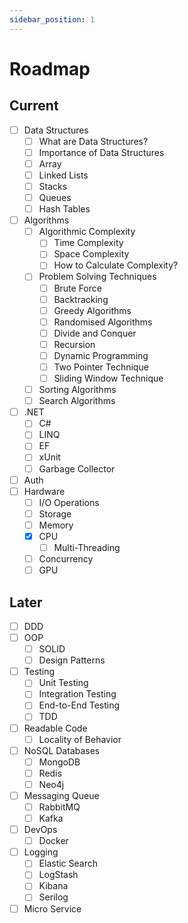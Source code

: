 ```yaml
---
sidebar_position: 1
---
```


# Roadmap

## Current

- [ ] Data Structures
  - [ ] What are Data Structures?
  - [ ] Importance of Data Structures
  - [ ] Array
  - [ ] Linked Lists
  - [ ] Stacks
  - [ ] Queues
  - [ ] Hash Tables
- [ ] Algorithms
  - [ ] Algorithmic Complexity
    - [ ] Time Complexity
    - [ ] Space Complexity
    - [ ] How to Calculate Complexity?
  - [ ] Problem Solving Techniques
    - [ ] Brute Force
    - [ ] Backtracking
    - [ ] Greedy Algorithms
    - [ ] Randomised Algorithms
    - [ ] Divide and Conquer
    - [ ] Recursion
    - [ ] Dynamic Programming
    - [ ] Two Pointer Technique
    - [ ] Sliding Window Technique
  - [ ] Sorting Algorithms
  - [ ] Search Algorithms
- [ ] .NET
  - [ ] C#
  - [ ] LINQ
  - [ ] EF
  - [ ] xUnit
  - [ ] Garbage Collector
- [ ] Auth
- [ ] Hardware
  - [ ] I/O Operations
  - [ ] Storage
  - [ ] Memory
  - [x] CPU
    - [ ] Multi-Threading
  - [ ] Concurrency
  - [ ] GPU

## Later

- [ ] DDD
- [ ] OOP
  - [ ] SOLID
  - [ ] Design Patterns
- [ ] Testing
  - [ ] Unit Testing
  - [ ] Integration Testing
  - [ ] End-to-End Testing
  - [ ] TDD
- [ ] Readable Code
  - [ ] Locality of Behavior
- [ ] NoSQL Databases
  - [ ] MongoDB
  - [ ] Redis
  - [ ] Neo4j
- [ ] Messaging Queue
  - [ ] RabbitMQ
  - [ ] Kafka
- [ ] DevOps
  - [ ] Docker
- [ ] Logging
  - [ ] Elastic Search
  - [ ] LogStash
  - [ ] Kibana
  - [ ] Serilog
- [ ] Micro Service
